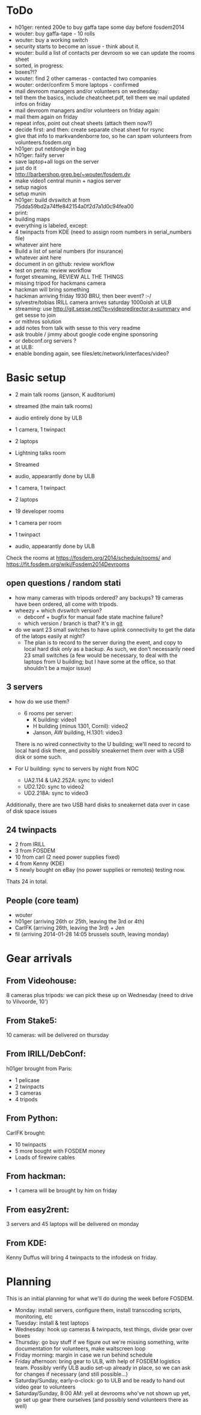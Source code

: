 
ToDo
====
* h01ger: rented 200e to buy gaffa tape some day before fosdem2014
* wouter: buy gaffa-tape - 10 rolls
* wouter: buy a working switch
* security starts to become an issue - think about it. 
* wouter: build a list of contacts per devroom so we can update the rooms sheet
* sorted, in progress:
 * boxes?!?
 * wouter: find 2 other cameras - contacted two companies
 * wouter: order/confirm 5 more laptops - confirmed
* mail devroom managers and/or volunteers on wednesday:
 * tell them the basics, include cheatcheet.pdf, tell them we mail updated infos on friday
* mail devroom managers and/or volunteers on friday again:
 * mail them again on friday
 * repeat infos, point out cheat sheets (attach them now?)
 * decide first: and then: create separate cheat sheet for rsync
 * give that info to markvandenborre too, so he can spam volunteers from volunteers.fosdem.org
* h01ger: put netdongle in bag
* h01ger: faiify server
 * save laptop+all logs on the server
  * just do it
 * http://barbershop.grep.be/~wouter/fosdem.dv
 * make video1 central munin + nagios server
  * setup nagios
  * setup munin
* h01ger: build dvswitch at from 75dda59bd2a74ffe842154a0f2d7a1d0c94fea00
* print: 
 * building maps
* everything is labeled, except: 
 * 4 twinpacts from KDE (need to assign room numbers in serial_numbers file) 
 * whatever aint here
* Build a list of serial numbers (for insurance)
 * whatever aint here
* document in on github: review workflow
* test on penta: review workflow
 * forget streaming, REVIEW ALL THE THINGS
* missing tripod for hackmans camera
 * hackman will bring something
* hackman arriving friday 1930 BRU, then beer event? :-/
* sylvestre/tobias IRILL camera arrives saturday 1000oish at ULB
* streaming: use http://git.sesse.net/?p=videoredirector;a=summary and get sesse to join
 * or mithros solution
 * add notes from talk with sesse to this very readme
 * ask trouble / jimmy about google code engine sponsoring
  * or debconf.org servers ?
* at ULB:
 * enable bonding again, see files/etc/network/interfaces/video?

Basic setup
====

* 2 main talk rooms (janson, K auditorium)
 *  streamed (the main talk rooms)
 *  audio entirely done by ULB
 *  1 camera, 1 twinpact
 *  2 laptops

* Lightning talks room
 * Streamed
 * audio, appearantly done by ULB
 * 1 camera, 1 twinpact
 * 2 laptops

* 19 developer rooms
 * 1 camera per room 
 * 1 twinpact
 * audio, appearantly done by ULB

Check the rooms at https://fosdem.org/2014/schedule/rooms/ 
and https://fit.fosdem.org/wiki/Fosdem2014Devrooms 

open questions / random stati
----
* how many cameras with tripods ordered? any backups?
  19 cameras have been ordered, all come with tripods.
* wheezy + which dvswitch version?
  - debconf + bugfix for manual fade state machine failure? 
  - which version / branch is that?
    It's in [git](http://anonscm.debian.org/gitweb/?p=dvswitch/dvswitch.git;a=commit;h=75dda59bd2a74ffe842154a0f2d7a1d0c94fea00)
* do we want 23 small switches to have uplink connectivity to get the data of the latops easily at night?
  - The plan is to record to the server during the event, and copy to
    local hard disk _only_ as a backup. As such, we don't necessarily
    need 23 small switches (a few would be necessary, to deal with the
    laptops from U building; but I have some at the office, so that
    shouldn't be a major issue)


3 servers
----
* how do we use them?
  - 6 rooms per server:
    - K building: video1
    - H building (minus 1301, Cornil): video2
    - Janson, AW building, H.1301: video3
 
  There is no wired connectivity to the U building; we'll need to record
  to local hard disk there, and possibly sneakernet them over with a USB
  disk or some such.

* For U building: sync to servers by night from NOC
  - UA2.114 & UA2.252A: sync to video1
  - UD2.120: sync to video2
  - UD2.218A: sync to video3

Additionally, there are two USB hard disks to sneakernet data over in case of
disk space issues

24 twinpacts
----
* 2 from IRILL
* 3 from FOSDEM
* 10 from carl (2 need power supplies fixed)
* 4 from Kenny (KDE)
* 5 newly bought on eBay (no power supplies or remotes) testing now.

Thats 24 in total.

People (core team)
----
* wouter
* h01ger (arriving 26th or 25th, leaving the 3rd or 4th)
* CarlFK (arriving 26th, leaving the 3rd) + Jen
* fil (arriving 2014-01-28 14:05 brussels south, leaving monday)

Gear arrivals
=============

From Videohouse:
----------------
8 cameras plus tripods: we can pick these up on Wednesday (need to drive to
Vilvoorde, 10')

From Stake5:
------------
10 cameras: will be delivered on thursday


From IRILL/DebConf:
-------------------
h01ger brought from Paris:

- 1 pelicase
- 2 twinpacts
- 3 cameras
- 4 tripods

From Python:
------------
CarlFK brought:

- 10 twinpacts
- 5 more bought with FOSDEM money
- Loads of firewire cables

From hackman:
---------
- 1 camera will be brought by him on friday

From easy2rent:
---------------
3 servers and 45 laptops will be delivered on monday

From KDE:
---------
Kenny Duffus will bring 4 twinpacts to the infodesk on friday.

Planning
========

This is an initial planning for what we'll do during the week before FOSDEM.

- Monday: install servers, configure them, install transcoding scripts,
  monitoring, etc
- Tuesday: install & test laptops
- Wednesday: hook up cameras & twinpacts, test things, divide gear over boxes
- Thursday: go buy stuff if we figure out we're missing something, write
  documentation for volunteers, make waitscreen loop
- Friday morning: margin in case we run behind schedule
- Friday afternoon: bring gear to ULB, with help of FOSDEM logistics
  team. Possibly verify ULB audio set-up already in place, so we can ask
  for changes if necessary (and still possible...)
- Saturday/Sunday, early-o-clock: go to ULB and be ready to hand out video gear
  to volunteers
- Saturday/Sunday, 8:00 AM: yell at devrooms who've not shown up yet, go set up
  gear there ourselves (and possibly send volunteers there as well)
